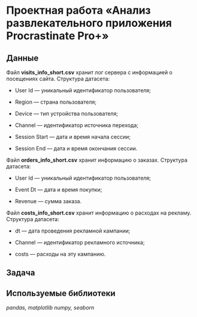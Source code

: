 # Проектная работа «Анализ развлекательного приложения Procrastinate Pro+»


## Данные

Файл **visits_info_short.csv** хранит лог сервера с информацией о посещениях сайта. Структура датасета:

* User Id — уникальный идентификатор пользователя;

* Region — страна пользователя;

* Device — тип устройства пользователя;

* Channel — идентификатор источника перехода;

* Session Start — дата и время начала сессии;

* Session End — дата и время окончания сессии.

Файл **orders_info_short.csv** хранит информацию о заказах. Структура датасета:

* User Id — уникальный идентификатор пользователя;

* Event Dt — дата и время покупки;

* Revenue — сумма заказа.

Файл **costs_info_short.csv** хранит информацию о расходах на рекламу. Структура датасета:

* dt — дата проведения рекламной кампании;

* Channel — идентификатор рекламного источника;

* costs — расходы на эту кампанию.


## Задача



## Используемые библиотеки

*pandas, matplotlib numpy, seaborn*
